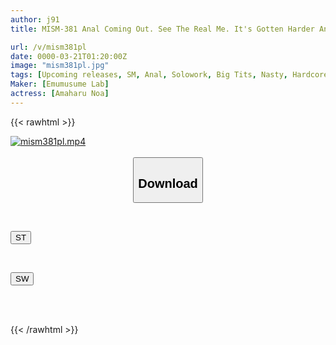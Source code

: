 ```yaml
---
author: j91
title: MISM-381 Anal Coming Out. See The Real Me. It's Gotten Harder And I Can't Tell The Difference Between Submission And Pleasure. My True Feelings As An Anal Specialist At Emuko Lab. I'm Going Crazy Trying To Find The Answer To The Lost Me. See Me All Messy And Dirty. A Documentary Confession Of The Sexual Habits Of AV Actress Amahara Noa.

url: /v/mism381pl
date: 0000-03-21T01:20:00Z
image: "mism381pl.jpg"
tags: [Upcoming releases, SM, Anal, Solowork, Big Tits, Nasty, Hardcore, Submissive Woman]
Maker: [Emumusume Lab]
actress: [Amaharu Noa]
---
```



{{< rawhtml >}}

<div class="video" data-videoid="pending_link.html">
    <a href="javascript:;">
        <img src="/v/mism381pl/mism381pl.jpg" width="WIDTH" height="HEIGHT" alt="mism381pl.mp4" loading="lazy">
    </a>
</div>

<script type="text/javascript" src="https://j91.asia/asset/on-demand-pend.js"></script>

<br>
  <link rel="stylesheet" href="https://j91.asia/asset/bs5.css">
  
  <center>
  <button class="btn btn-primary" type="button" data-bs-toggle="collapse" data-bs-target=".multi-collapse" aria-expanded="false" aria-controls="multiCollapseExample1 multiCollapseExample2"><h2>Download</h2></button></center>
</p>
<div class="row">
  <div class="col">
    <div class="collapse multi-collapse" id="multiCollapseExample1">
      <div class="card card-body">
	      	      <br>
<div class="buttons">  
<p><a href="https://j91.asia/pending_link.html" target="_blank"><button class="btn-hover color-3"><i class="fa fa-download"></i> ST</button></a></p></div>
    </div>
  </div>
</div>
  <div class="col">
    <div class="collapse multi-collapse" id="multiCollapseExample2">
      <div class="card card-body">
	      <br>
<div class="buttons">
<p><a href="https://j91.asia/pending_link.html" target="_blank"><button class="btn-hover color-2"><i class="fa fa-download"></i> SW</button></a></p></div>
<br><br>
      </div>
    </div>
  </div>
</div>

{{< /rawhtml >}}